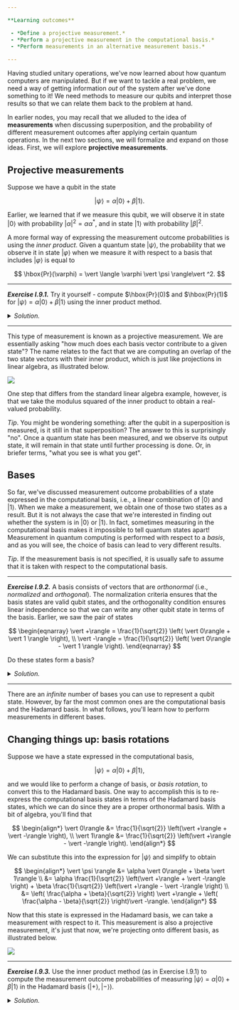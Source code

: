 ```yaml
---

**Learning outcomes**

 - *Define a projective measurement.*
 - *Perform a projective measurement in the computational basis.*
 - *Perform measurements in an alternative measurement basis.* 
 
---
```


Having studied unitary operations, we've now learned about how quantum computers
are manipulated. But if we want to tackle a real problem, we need a way of
getting information *out* of the system after we've done something to it! We
need methods to measure our qubits and interpret those results so that we can
relate them back to the problem at hand.

In earlier nodes, you may recall that we alluded to the idea of **measurements**
when discussing superposition, and the probability of different measurement
outcomes after applying certain quantum operations. In the next two sections, we
will formalize and expand on those ideas. First, we will explore **projective
measurements**.

## Projective measurements

Suppose we have a qubit in the state

$$
 \vert \psi\rangle = \alpha \vert 0\rangle + \beta \vert 1\rangle.
$$

Earlier, we learned that if we measure this qubit, we will observe it in state
$\vert 0\rangle$ with probability $\vert \alpha\vert ^2 = \alpha \alpha^*$, and
in state $\vert 1\rangle$ with probability $\vert \beta\vert ^2$.

A more formal way of expressing the measurement outcome probabilities is using
the *inner product*. Given a quantum state $\vert \psi\rangle$, the probability
that we observe it in state $\vert \varphi\rangle$ when we measure it with
respect to a basis that includes $\vert \varphi\rangle$ is equal to

$$
\hbox{Pr}(\varphi) = \vert \langle \varphi \vert  \psi \rangle\vert ^2.
$$


---

***Exercise I.9.1.*** Try it yourself - compute $\hbox{Pr}(0)$ and
   $\hbox{Pr}(1)$ for $\vert \psi\rangle = \alpha \vert 0\rangle + \beta \vert
   1\rangle$ using the inner product method.

<details>
  <summary><i>Solution.</i></summary>

Evaluating the inner products gives us:

$$
\begin{align*}
\hbox{Pr}(0) &= \vert \langle 0 \vert  \psi \rangle \vert ^2 =  \vert  \alpha \langle 0 \vert  0\rangle + \beta \langle 0 \vert  1 \rangle \vert ^2 = \vert \alpha\vert ^2, \\
\hbox{Pr}(1) &= \vert \langle 1 \vert  \psi \rangle \vert ^2 =  \vert  \alpha \langle 1 \vert  0\rangle + \beta \langle 1 \vert  1 \rangle \vert ^2 = \vert \beta\vert ^2.
\end{align*}
$$

Note how the calculation gets simplified on account of the basis states being
orthogonal! ▢

</details>

---

This type of measurement is known as a projective measurement. We are
essentially asking "how much does each basis vector contribute to a given
state"? The name relates to the fact that we are computing an overlap of the two
state vectors with their inner product, which is just like projections in linear
algebra, as illustrated below.

![](pics/projection.svg)
 
One step that differs from the standard linear algebra example, however, is that
we take the modulus squared of the inner product to obtain a real-valued
probability.

*Tip*. You might be wondering something: after the qubit in a superposition is
 measured, is it still in that superposition? The answer to this is surprisingly
 "no". Once a quantum state has been measured, and we observe its output state,
 it will remain in that state until further processing is done. Or, in briefer
 terms, "what you see is what you get".

## Bases

So far, we've discussed measurement outcome probabilities of a state expressed
in the computational basis, i.e., a linear combination of $\vert 0\rangle$ and
$\vert 1\rangle$. When we make a measurement, we obtain one of those two states
as a result. But it is not always the case that we're interested in finding out
whether the system is in $\vert 0\rangle$ or $\vert 1\rangle$. In fact,
sometimes measuring in the computational basis makes it impossible to tell
quantum states apart! Measurement in quantum computing is performed with respect
to a *basis*, and as you will see, the choice of basis can lead to very
different results.

*Tip*. If the measurement basis is not specified, it is usually safe to assume
 that it is taken with respect to the computational basis.


---

***Exercise I.9.2.*** A basis consists of vectors that are *orthonormal* (i.e.,
   *normalized* and *orthogonal*). The normalization criteria ensures that the
   basis states are valid qubit states, and the orthogonality condition ensures
   linear independence so that we can write any other qubit state in terms of
   the basis. Earlier, we saw the pair of states

$$
\begin{eqnarray}
\vert +\rangle = \frac{1}{\sqrt{2}} \left( \vert 0\rangle + \vert 1 \rangle \right), \\
\vert -\rangle = \frac{1}{\sqrt{2}} \left( \vert 0\rangle - \vert 1 \rangle \right).
\end{eqnarray}
$$

Do these states form a basis?

<details>
  <summary><i>Solution.</i></summary>

  Yes - the inner product $\langle + \vert - \rangle = 0$, and
 similarly $\langle - \vert + \rangle = 0$ which tells us that the states are
 orthogonal. Also, $\langle + \vert + \rangle = 1$ and $\langle - \vert -
 \rangle = 1$, which tells us that each state is normalized. We hence have a
 basis, one that is commonly known as the **Hadamard basis**, or the
 **plus-minus** basis.  ▢

</details>

---

There are an *infinite* number of bases you can use to represent a qubit
state. However, by far the most common ones are the computational basis and the
Hadamard basis. In what follows, you'll learn how to perform measurements in
different bases.

## Changing things up: basis rotations

Suppose we have a state expressed in the computational basis,

$$
\vert \psi \rangle = \alpha \vert 0\rangle + \beta \vert 1\rangle,
$$

and we would like to perform a change of basis, or *basis rotation*, to convert
this to the Hadamard basis. One way to accomplish this is to re-express the
computational basis states in terms of the Hadamard basis states, which we can
do since they are a proper orthonormal basis. With a bit of algebra, you'll find
that

$$
\begin{align*}
 \vert 0\rangle &= \frac{1}{\sqrt{2}} \left(\vert +\rangle + \vert -\rangle \right), \\
 \vert 1\rangle &= \frac{1}{\sqrt{2}} \left(\vert +\rangle - \vert -\rangle \right).
\end{align*}
$$

We can substitute this into the expression for $\vert \psi\rangle$ and simplify to obtain

$$
\begin{align*}
\vert \psi \rangle &= \alpha \vert 0\rangle + \beta \vert 1\rangle \\
  &= \alpha \frac{1}{\sqrt{2}} \left(\vert +\rangle + \vert -\rangle \right) + \beta  \frac{1}{\sqrt{2}} \left(\vert +\rangle - \vert -\rangle \right) \\
  &= \left( \frac{\alpha + \beta}{\sqrt{2}} \right) \vert +\rangle + \left( \frac{\alpha - \beta}{\sqrt{2}}  \right)\vert -\rangle.
\end{align*}
$$

Now that this state is expressed in the Hadamard basis, we can take a
measurement with respect to it. This measurement is also a projective
measurement, it's just that now, we're projecting onto different basis, as
illustrated below.

![](pics/basis-rotation.svg)

---

***Exercise I.9.3.*** Use the inner product method (as in Exercise I.9.1) to
   compute the measurement outcome probabilities of measuring $\vert \psi
   \rangle = \alpha \vert 0\rangle + \beta \vert 1\rangle$ in the Hadamard basis
   $(\vert +\rangle, \vert -\rangle)$.

<details>
  <summary><i>Solution.</i></summary>

 We are looking for the measurement outcome probabilities
 $\hbox{Pr}(+)$ and $\hbox{Pr}(-)$. We can compute these using the inner product
 method above, but with the state expressed in the Hadamard basis. This makes
 things more convenient, because many terms in the inner product will cancel out
 due to orthogonality.

$$
\begin{align*}
\hbox{Pr}(+) &= \vert \langle + \vert  \psi \rangle \vert ^2 =  \vert  \left( \frac{\alpha + \beta}{\sqrt{2}} \right) \langle + \vert +\rangle + \left( \frac{\alpha - \beta}{\sqrt{2}}  \right) \langle + \vert -\rangle \vert ^2 = \frac{\vert \alpha + \beta\vert ^2}{2}, \\
\hbox{Pr}(-) &= \vert \langle - \vert  \psi \rangle \vert ^2 =  \vert  \left( \frac{\alpha + \beta}{\sqrt{2}} \right) \langle - \vert +\rangle + \left( \frac{\alpha - \beta}{\sqrt{2}}  \right) \langle - \vert -\rangle \vert ^2 = \frac{\vert \alpha - \beta\vert ^2}{2}.
\end{align*}
$$

<div align="right"> ▢ </div>

</details>